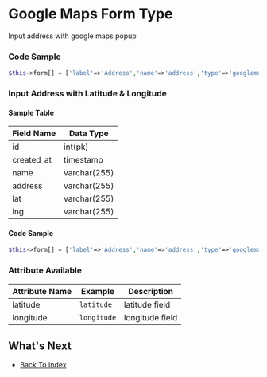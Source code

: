 # Google Maps Form Type
Input address with google maps popup

### Code Sample
```php
$this->form[] = ['label'=>'Address','name'=>'address','type'=>'googlemaps'];
```
### Input Address with Latitude & Longitude
#### Sample Table
| Field Name | Data Type |
| ---------- | --------- |
| id | int(pk) |
| created_at | timestamp |
| name | varchar(255) |
| address | varchar(255) |
| lat | varchar(255) |
| lng | varchar(255) |

#### Code Sample
```php
$this->form[] = ['label'=>'Address','name'=>'address','type'=>'googlemaps','latitude'=>'lat','longitude'=>'lng'];
```

### Attribute Available
| Attribute Name | Example | Description |
| -------------- | ------- | ----------- |
| latitude | `latitude` | latitude field |
| longitude | `longitude` | longitude field |


## What's Next
- [Back To Index](./index.md)
